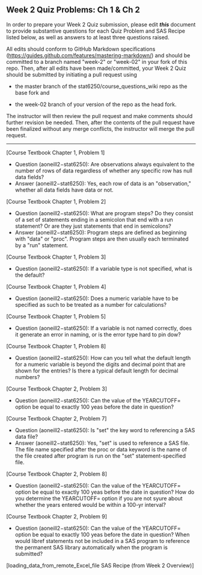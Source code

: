 ## Week 2 Quiz Problems: Ch 1 & Ch 2

In order to prepare your Week 2 Quiz submission, please edit ***this*** document to provide substantive questions for each Quiz Problem and SAS Recipe listed below, as well as answers to at least three questions raised.

All edits should conform to GitHub Markdown specifications (https://guides.github.com/features/mastering-markdown/) and should be committed to a branch named "week-2" or "week-02" in your fork of this repo. Then, after all edits have been made/committed, your Week 2 Quiz should be submitted by initiating a pull request using

- the master branch of the stat6250/course_questions_wiki repo as the base fork and

- the week-02 branch of your version of the repo as the head fork.

The instructor will then review the pull request and make comments should further revision be needed. Then, after the contents of the pull request have been finalized without any merge conflicts, the instructor will merge the pull request.

********************************************************************************


[Course Textbook Chapter 1, Problem 1]
- Question (aoneill2−stat6250): Are observations always equivalent to the number of rows of data regardless of whether any specific row has null data fields?
- Answer (aoneill2−stat6250): Yes, each row of data is an "observation," whether all data fields have data or not.

[Course Textbook Chapter 1, Problem 2]
- Question (aoneill2−stat6250): What are program steps? Do they consist of a set of statements ending in a semicolon that end with a run statement? Or are they just statements that end in semicolons?
- Answer (aoneill2−stat6250): Program steps are defined as beginning with "data" or "proc". Program steps are then usually each terminated by a "run" statement.

[Course Textbook Chapter 1, Problem 3]
- Question (aoneill2−stat6250): If a variable type is not specified, what is the default?

[Course Textbook Chapter 1, Problem 4]
- Question (aoneill2−stat6250): Does a numeric variable have to be specified as such to be treated as a number for calculations?

[Course Textbook Chapter 1, Problem 5]
- Question (aoneill2−stat6250): If a variable is not named correctly, does it generate an error in naming, or is the error type hard to pin dow?

[Course Textbook Chapter 1, Problem 8]
- Question (aoneill2−stat6250): How can you tell what the default length for a numeric variable is beyond the digits and decimal point that are shown for the entries? Is there a typical default length for decimal numbers?

[Course Textbook Chapter 2, Problem 3]
- Question (aoneill2−stat6250): Can the value of the YEARCUTOFF= option be equal to exactly 100 yeas before the date in question?

[Course Textbook Chapter 2, Problem 7]
- Question (aoneill2−stat6250): Is "set" the key word to referencing a SAS data file?
- Answer (aoneill2−stat6250): Yes, "set" is used to reference a SAS file. The file name specified after the proc or data keyword is the name of the file created after program is run on the "set" statement-specified file.

[Course Textbook Chapter 2, Problem 8]
- Question (aoneill2−stat6250): Can the value of the YEARCUTOFF= option be equal to exactly 100 yeas before the date in question?
How do you determine the YEARCUTOFF= option if you are not syure about whether the years entered would be within a 100-yr interval?

[Course Textbook Chapter 2, Problem 9]
- Question (aoneill2−stat6250): Can the value of the YEARCUTOFF= option be equal to exactly 100 yeas before the date in question?
When would libref statements not be included in a SAS program to reference the permanent SAS library automatically when the program is submitted?

[loading_data_from_remote_Excel_file SAS Recipe (from Week 2 Overview)]

